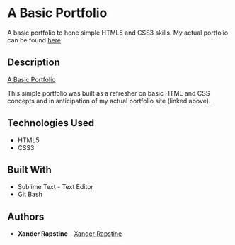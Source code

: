 # A Basic Portfolio

A basic portfolio to hone simple HTML5 and CSS3 skills. My actual portfolio can be found [here](http://www.rapstine.com/)

## Description

[A Basic Portfolio](https://xandromus.github.io/basic-portfolio/)

This simple portfolio was built as a refresher on basic HTML and CSS concepts and in anticipation of my actual portfolio site (linked above).

## Technologies Used

- HTML5
- CSS3

## Built With

- Sublime Text - Text Editor
- Git Bash

## Authors

- **Xander Rapstine** - [Xander Rapstine](https://github.com/Xandromus)